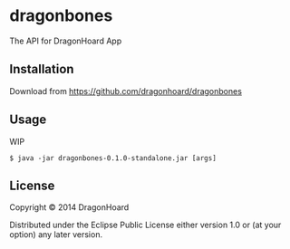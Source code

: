 # dragonbones

The API for DragonHoard App

## Installation

Download from https://github.com/dragonhoard/dragonbones

## Usage

WIP

    $ java -jar dragonbones-0.1.0-standalone.jar [args]

## License

Copyright © 2014 DragonHoard

Distributed under the Eclipse Public License either version 1.0 or (at
your option) any later version.
